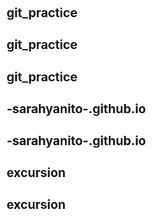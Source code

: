 # git_practice
# git_practice
# git_practice
# -sarahyanito-.github.io
# -sarahyanito-.github.io
# excursion
# excursion
